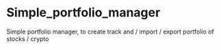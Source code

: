 # Simple_portfolio_manager
Simple portfolio manager, to create track and / import / export portfolio of stocks / crypto
